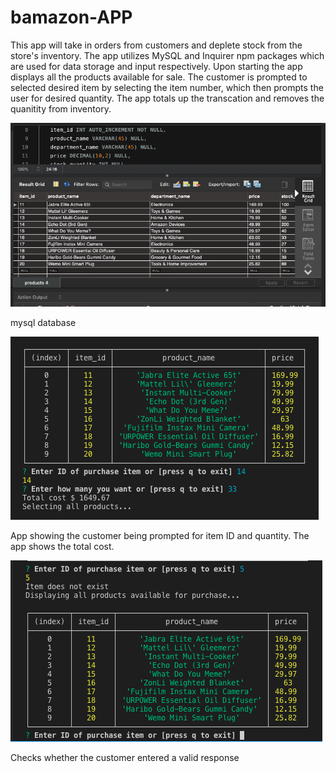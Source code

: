 # bamazon-APP
This app will take in orders from customers and deplete stock from the store's inventory.
The app utilizes MySQL and Inquirer npm packages which are used for data storage and input respectively.
Upon starting the app displays all the products available for sale. The customer is prompted to selected desired item by selecting the item number, which then prompts the user for desired quantity. The app totals up the transcation and removes the quanitity from inventory.

![Alt Text](https://github.com/njorogepeter/bamazon-APP/blob/master/bamazon-APP-1.png)

mysql database

![Alt Text](https://github.com/njorogepeter/bamazon-APP/blob/master/bamazon-APP-2.png)

App showing the customer being prompted for item ID and quantity. The app shows the total cost.

![Alt Text](https://github.com/njorogepeter/bamazon-APP/blob/master/bamazon-APP-6.png)

Checks whether the customer entered a valid response
